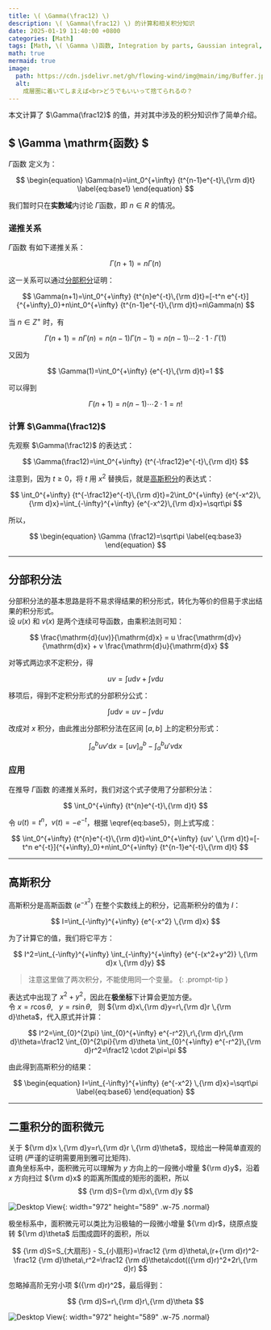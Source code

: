 ```yaml
---
title: \( \Gamma(\frac12) \)
description: \( \Gamma(\frac12) \) 的计算和相关积分知识
date: 2025-01-19 11:40:00 +0800
categories: [Math]
tags: [Math, \( \Gamma \)函数, Integration by parts, Gaussian integral, polar coordinate system]
math: true
mermaid: true
image:
  path: https://cdn.jsdelivr.net/gh/flowing-wind/img@main/img/Buffer.jpg
  alt: 
    成層圏に着いてしまえば<br>どうでもいいって捨てられるの？
---
```


本文计算了 $\Gamma(\frac12)$ 的值，并对其中涉及的积分知识作了简单介绍。

## $ \Gamma \mathrm{函数} $
$\Gamma \mathrm{函数}$ 定义为：

$$
\begin{equation}
  \Gamma(n)=\int_0^{+\infty} {t^{n-1}e^{-t}\,{\rm d}t}
  \label{eq:base1} 
\end{equation}
$$

我们暂时只在**实数域**内讨论 $\Gamma \mathrm{函数}$，即 $n\in R$ 的情况。

### 递推关系
$\Gamma \mathrm{函数}$ 有如下递推关系：

$$
\begin{equation}
  \Gamma(n+1)=n\Gamma(n)
  \label{eq:base2}
\end{equation}
$$

这一关系可以通过[分部积分](#分部积分法)证明：

$$
\Gamma(n+1)=\int_0^{+\infty} {t^{n}e^{-t}\,{\rm d}t}=[-t^n e^{-t}]{^{+\infty}_0}+n\int_0^{+\infty} {t^{n-1}e^{-t}\,{\rm d}t}=n\Gamma(n)
$$

当 $n\in Z^+$ 时，有

$$
\Gamma(n+1)=n\Gamma(n)=n(n-1) \Gamma(n-1)=n(n-1)\cdots2\cdot1\cdot\Gamma(1)
$$

又因为

$$
\Gamma(1)=\int_0^{+\infty} {e^{-t}\,{\rm d}t}=1
$$

可以得到

$$
\Gamma(n+1)=n(n-1)\cdots2\cdot1=n!
$$

### 计算 $\Gamma(\frac12)$
先观察 $\Gamma(\frac12)$ 的表达式：

$$
\Gamma(\frac12)=\int_0^{+\infty} {t^{-\frac12}e^{-t}\,{\rm d}t}
$$

注意到，因为 $t\geq0$，将 $t$ 用 $x^2$ 替换后，就是[高斯积分](#高斯积分)的表达式：

$$
\int_0^{+\infty} {t^{-\frac12}e^{-t}\,{\rm d}t}=2\int_0^{+\infty} {e^{-x^2}\,{\rm d}x}=\int_{-\infty}^{+\infty} {e^{-x^2}\,{\rm d}x}=\sqrt\pi
$$

所以，

$$
\begin{equation}
  \Gamma (\frac12)=\sqrt\pi
  \label{eq:base3}
\end{equation}
$$

---

<span id="分部积分法"> </span>

## 分部积分法
分部积分法的基本思路是将不易求得结果的积分形式，转化为等价的但易于求出结果的积分形式。  
设 $u(x)$ 和 $v(x)$ 是两个连续可导函数，由乘积法则可知：  

$$
\frac{\mathrm{d}(uv)}{\mathrm{d}x} = u \frac{\mathrm{d}v}{\mathrm{d}x} + v \frac{\mathrm{d}u}{\mathrm{d}x}
$$

对等式两边求不定积分，得

$$
uv=\int u{\mathrm{d}v}+\int v{\mathrm{d}u}
$$

移项后，得到不定积分形式的分部积分公式：

$$
\begin{equation}
  \int u{\mathrm{d}v}=uv-\int v{\mathrm{d}u}
  \label{eq:base4}
\end{equation}
$$

改成对 $x$ 积分，由此推出分部积分法在区间 $[a,b]$ 上的定积分形式：

$$
\begin{equation}
  \int_a^b uv'{\mathrm{d}x}=[uv]{^b_a}-\int_a^b u'v{\mathrm{d}x}
  \label{eq:base5}
\end{equation}
$$

### 应用
在推导 $\Gamma \mathrm{函数}$ 的递推关系时，我们对这个式子使用了分部积分法：

$$
\int_0^{+\infty} {t^{n}e^{-t}\,{\rm d}t}
$$

令 $u(t)=t^n$，$v(t)=-e^{-t}$，根据&nbsp;\eqref{eq:base5}，则上式写成：

$$
\int_0^{+\infty} {t^{n}e^{-t}\,{\rm d}t}=\int_0^{+\infty} {uv' \,{\rm d}t}=[-t^n e^{-t}]{^{+\infty}_0}+n\int_0^{+\infty} {t^{n-1}e^{-t}\,{\rm d}t}
$$

---

<span id="高斯积分"> </span>
## 高斯积分
高斯积分是高斯函数 $(e^{-x^2})$ 在整个实数线上的积分，记高斯积分的值为 $I$：

$$
I=\int_{-\infty}^{+\infty} {e^{-x^2} \,{\rm d}x}
$$

为了计算它的值，我们将它平方：

$$
I^2=\int_{-\infty}^{+\infty} \int_{-\infty}^{+\infty} {e^{-(x^2+y^2)} \,{\rm d}x \,{\rm d}y}
$$

> 注意这里做了两次积分，不能使用同一个变量。
{: .prompt-tip }

表达式中出现了 $x^2+y^2$，因此在**极坐标**下计算会更加方便。  
令 $x=r\cos\theta$, &nbsp;&nbsp;$y=r\sin\theta$, &nbsp;&nbsp;则 ${\rm d}x\,{\rm d}y=r\,{\rm d}r \,{\rm d}\theta$，代入原式并计算：

$$
I^2=\int_{0}^{2\pi} \int_{0}^{+\infty} e^{-r^2}\,r\,{\rm d}r\,{\rm d}\theta=\frac12 \int_{0}^{2\pi}{\rm d}\theta \int_{0}^{+\infty} e^{-r^2}\,{\rm d}r^2=\frac12 \cdot 2\pi=\pi
$$

由此得到高斯积分的结果：

$$
\begin{equation}
  I=\int_{-\infty}^{+\infty} {e^{-x^2} \,{\rm d}x}=\sqrt\pi
  \label{eq:base6}
\end{equation}
$$

---

## 二重积分的面积微元

关于 ${\rm d}x \,{\rm d}y=r\,{\rm d}r \,{\rm d}\theta$，现给出一种简单直观的证明 (严谨的证明需要用到雅可比矩阵).  
直角坐标系中，面积微元可以理解为 $y$ 方向上的一段微小增量 ${\rm d}y$，沿着 $x$ 方向扫过 ${\rm d}x$ 的距离所围成的矩形的面积，所以
$$
{\rm d}S={\rm d}x\,{\rm d}y
$$

![Desktop View](https://cdn.jsdelivr.net/gh/flowing-wind/img@main/img/%E7%9B%B4%E8%A7%92%E5%9D%90%E6%A0%87%E7%B3%BB%E9%9D%A2%E7%A7%AF%E5%BE%AE%E5%85%83.png){: width="972" height="589" .w-75 .normal}

极坐标系中，面积微元可以类比为沿极轴的一段微小增量 ${\rm d}r$，绕原点旋转 ${\rm d}\theta$ 后围成圆环的面积，所以

$$
{\rm d}S=S_{大扇形} - S_{小扇形}=\frac12 {\rm d}\theta\,(r+{\rm d}r)^2-\frac12 {\rm d}\theta\,r^2=\frac12 {\rm d}\theta\cdot(({\rm d}r)^2+2r\,{\rm d}r)
$$

忽略掉高阶无穷小项 $({\rm d}r)^2$，最后得到：

$$
{\rm d}S=r\,{\rm d}r\,{\rm d}\theta
$$

![Desktop View](https://cdn.jsdelivr.net/gh/flowing-wind/img@main/img/%E6%9E%81%E5%9D%90%E6%A0%87%E9%9D%A2%E7%A7%AF%E5%BE%AE%E5%85%83.png){: width="972" height="589" .w-75 .normal}